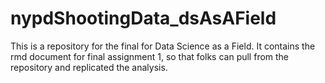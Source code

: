 # nypdShootingData_dsAsAField
This is a repository for the final for Data Science as a Field. It contains the rmd document for final assignment 1, so that folks can pull from the repository and replicated the analysis. 
